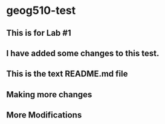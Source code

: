 # geog510-test

## This is for Lab #1

## I have added some changes to this test. 

## This is the text README.md file

## Making more changes 

## More Modifications
 
